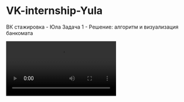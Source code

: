 # VK-internship-Yula
ВК стажировка - Юла Задача 1 - Решение: алгоритм и визуализация банкомата 

![visualisation](https://user-images.githubusercontent.com/88396768/161298174-c55b22a2-ded3-4ac3-91aa-3b23dc7175ab.mp4)
